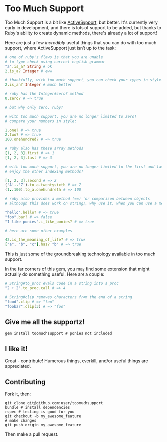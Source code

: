 # Too Much Support

Too Much Support is a bit like [ActiveSupport](https://github.com/rails/rails/tree/master/activesupport/), but better. It's currently very early in development, and there is lots of support to be added, but thanks to Ruby's ability to create dynamic methods, there's already a lot of support!

Here are just a few *incredibly* useful things that you can do with too much support, where ActiveSupport just isn't up to the task:

```ruby
# one of ruby's flaws is that you are unable
# to type check using correct english grammar
"a".is_a? String # ok
2.is_a? Integer # eww

# thankfully, with too much support, you can check your types in style!
2.is_an? Integer # much better

# ruby has the Integer#zero? method:
0.zero? # => true

# but why only zero, ruby?

# with too much support, you are no longer limited to zero!
# compare your numbers in style:

1.one? # => true
2.two? # => true
100.onehundred? # => true

# ruby also has these array methods:
[1, 2, 3].first # => 1
[1, 2, 3].last # => 3

# with too much support, you are no longer limited to the first and last methods
# enjoy the other indexing methods!

[1, 2, 3].second # => 2
('A'..'Z').to_a.twentysixth # => Z
(1..100).to_a.onehundreth # => 100

# ruby also provides a method (==) for comparison between objects
# although this does work on strings, why use it, when you can use a method?!

"hello".hello? # => true
"foo".bar? # => false
"I like ponies".i_like_ponies? # => true

# here are some other examples

42.is_the_meaning_of_life? # => true
["a", "b", "c"].haz? "b" # => true
``` 

This is just some of the groundbreaking technology available in too much support.

In the far corners of this gem, you may find some extension that might actually do something useful. Here are a couple:

```ruby
# String#to_proc evals code in a string into a proc
"2 + 2".to_proc.call # => 4

# String#clip removes characters from the end of a string
"food".clip # => "foo"
"foobar".clip(3) # => "foo"
```

## Give me all the supportz!

    gem install toomuchsupport # ponies not included


## I like it!

Great - contribute! Humerous things, overkill, and/or useful things are appreciated.

## Contributing

Fork it, then:

    git clone git@github.com:user/toomuchsupport
    bundle # install dependencies
    rspec # testing is good for you
    git checkout -b my_awesome_feature
    # make changes
    git push origin my_awesome_feature
    
Then make a pull request.
    